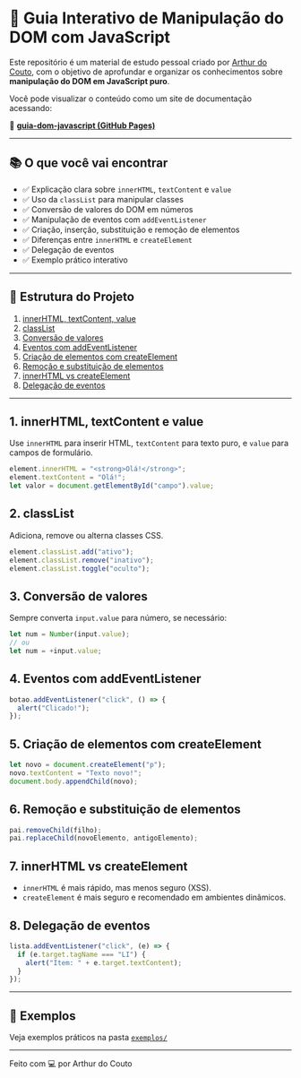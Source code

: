 # 🧠 Guia Interativo de Manipulação do DOM com JavaScript

Este repositório é um material de estudo pessoal criado por [Arthur do Couto](https://github.com/Arthur-Couto), com o objetivo de aprofundar e organizar os conhecimentos sobre **manipulação do DOM em JavaScript puro**.

Você pode visualizar o conteúdo como um site de documentação acessando:

🔗 **[guia-dom-javascript (GitHub Pages)](https://arthur-couto.github.io/guia-dom-javascript/)**

---

## 📚 O que você vai encontrar

- ✅ Explicação clara sobre `innerHTML`, `textContent` e `value`
- ✅ Uso da `classList` para manipular classes
- ✅ Conversão de valores do DOM em números
- ✅ Manipulação de eventos com `addEventListener`
- ✅ Criação, inserção, substituição e remoção de elementos
- ✅ Diferenças entre `innerHTML` e `createElement`
- ✅ Delegação de eventos
- ✅ Exemplo prático interativo

---

## 📂 Estrutura do Projeto

1. [innerHTML, textContent, value](#1-innerhtml-textcontent-e-value)
2. [classList](#2-classlist)
3. [Conversão de valores](#3-conversão-de-valores)
4. [Eventos com addEventListener](#4-eventos-com-addeventlistener)
5. [Criação de elementos com createElement](#5-criação-de-elementos-com-createelement)
6. [Remoção e substituição de elementos](#6-remoção-e-substituição-de-elementos)
7. [innerHTML vs createElement](#7-innerhtml-vs-createelement)
8. [Delegação de eventos](#8-delegação-de-eventos)

---

## 1. innerHTML, textContent e value

Use `innerHTML` para inserir HTML, `textContent` para texto puro, e `value` para campos de formulário.

```javascript
element.innerHTML = "<strong>Olá!</strong>";
element.textContent = "Olá!";
let valor = document.getElementById("campo").value;
```

## 2. classList

Adiciona, remove ou alterna classes CSS.

```javascript
element.classList.add("ativo");
element.classList.remove("inativo");
element.classList.toggle("oculto");
```

## 3. Conversão de valores

Sempre converta `input.value` para número, se necessário:

```javascript
let num = Number(input.value);
// ou
let num = +input.value;
```

## 4. Eventos com addEventListener

```javascript
botao.addEventListener("click", () => {
  alert("Clicado!");
});
```

## 5. Criação de elementos com createElement

```javascript
let novo = document.createElement("p");
novo.textContent = "Texto novo!";
document.body.appendChild(novo);
```

## 6. Remoção e substituição de elementos

```javascript
pai.removeChild(filho);
pai.replaceChild(novoElemento, antigoElemento);
```

## 7. innerHTML vs createElement

- `innerHTML` é mais rápido, mas menos seguro (XSS).
- `createElement` é mais seguro e recomendado em ambientes dinâmicos.

## 8. Delegação de eventos

```javascript
lista.addEventListener("click", (e) => {
  if (e.target.tagName === "LI") {
    alert("Item: " + e.target.textContent);
  }
});
```

---

## 📂 Exemplos

Veja exemplos práticos na pasta [`exemplos/`](./exemplos)

---

Feito com 💻 por Arthur do Couto

